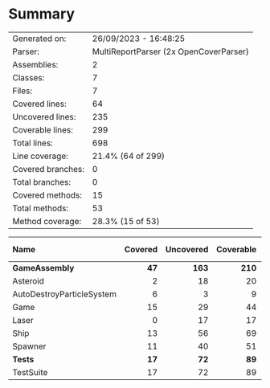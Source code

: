 ﻿# Summary
|||
|:---|:---|
| Generated on: | 26/09/2023 - 16:48:25 |
| Parser: | MultiReportParser (2x OpenCoverParser) |
| Assemblies: | 2 |
| Classes: | 7 |
| Files: | 7 |
| Covered lines: | 64 |
| Uncovered lines: | 235 |
| Coverable lines: | 299 |
| Total lines: | 698 |
| Line coverage: | 21.4% (64 of 299) |
| Covered branches: | 0 |
| Total branches: | 0 |
| Covered methods: | 15 |
| Total methods: | 53 |
| Method coverage: | 28.3% (15 of 53) |

|**Name**|**Covered**|**Uncovered**|**Coverable**|**Total**|**Line coverage**|**Covered**|**Total**|**Branch coverage**|**Covered**|**Total**|**Method coverage**|
|:---|---:|---:|---:|---:|---:|---:|---:|---:|---:|---:|---:|
|**GameAssembly**|**47**|**163**|**210**|**511**|**22.3%**|**0**|**0**|****|**12**|**39**|**30.7%**|
|Asteroid|2|18|20|62|10%|0|0||1|5|20%|
|AutoDestroyParticleSystem|6|3|9|19|66.6%|0|0||2|2|100%|
|Game|15|29|44|108|34%|0|0||4|9|44.4%|
|Laser|0|17|17|57|0%|0|0||0|2|0%|
|Ship|13|56|69|134|18.8%|0|0||3|12|25%|
|Spawner|11|40|51|131|21.5%|0|0||2|9|22.2%|
|**Tests**|**17**|**72**|**89**|**187**|**19.1%**|**0**|**0**|****|**3**|**14**|**21.4%**|
|TestSuite|17|72|89|187|19.1%|0|0||3|14|21.4%|
